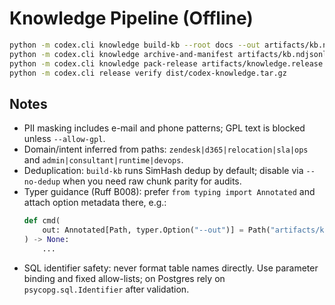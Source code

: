 # Knowledge Pipeline (Offline)

```bash
python -m codex.cli knowledge build-kb --root docs --out artifacts/kb.ndjsonl
python -m codex.cli knowledge archive-and-manifest artifacts/kb.ndjsonl --by "$USER"
python -m codex.cli knowledge pack-release artifacts/knowledge.release.manifest.json --out dist/codex-knowledge.tar.gz
python -m codex.cli release verify dist/codex-knowledge.tar.gz
```

## Notes

- PII masking includes e-mail and phone patterns; GPL text is blocked unless `--allow-gpl`.
- Domain/intent inferred from paths: `zendesk|d365|relocation|sla|ops` and `admin|consultant|runtime|devops`.
- Deduplication: `build-kb` runs SimHash dedup by default; disable via `--no-dedup` when you need raw chunk parity for audits.
- Typer guidance (Ruff B008): prefer `from typing import Annotated` and attach option metadata there, e.g.:
  ```python
  def cmd(
      out: Annotated[Path, typer.Option("--out")] = Path("artifacts/kb.ndjsonl"),
  ) -> None:
      ...
  ```
- SQL identifier safety: never format table names directly. Use parameter binding and fixed allow-lists; on Postgres rely on `psycopg.sql.Identifier` after validation.

